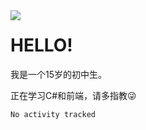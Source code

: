 <img src="https://metrics.lecoq.io/HRxiaohu?template=classic&isocalendar=1&languages=1&base.indepth=false&base.hireable=false&isocalendar.duration=half-year&languages.limit=8&languages.threshold=0%25&languages.other=false&languages.colors=github&languages.sections=most-used&languages.indepth=false&languages.analysis.timeout=15&languages.categories=markup%2C%20programming&languages.recent.categories=markup%2C%20programming&languages.recent.load=300&languages.recent.days=14&config.timezone=Asia%2FShanghai" align=left>

# HELLO!
<p>我是一个15岁的初中生。</p>
<p>正在学习C#和前端，请多指教😜</p>

<!--START_SECTION:waka-->

```text
No activity tracked
```

<!--END_SECTION:waka-->



